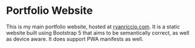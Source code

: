 # Portfolio Website

This is my main portfolio website, hosted at [ryanriccio.com](ryanriccio.com). It is a static website built using Bootstrap 5 that aims to be semantically correct, as well as device aware. It does support PWA manifests as well.
